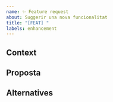 ```yaml
---
name: ✨ Feature request
about: Suggerir una nova funcionalitat
title: "[FEAT] "
labels: enhancement
---
```


## Context
<!-- Què necessitem millorar o afegir? -->

## Proposta
<!-- Descriu la solució ideal -->

## Alternatives
<!-- Altres opcions que s’han valorat -->
